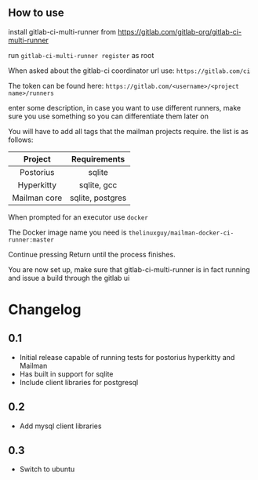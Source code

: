 ## How to use
install gitlab-ci-multi-runner from https://gitlab.com/gitlab-org/gitlab-ci-multi-runner

run `gitlab-ci-multi-runner register` as root

When asked about the gitlab-ci coordinator url use:
`https://gitlab.com/ci`

The token can be found here: `https://gitlab.com/<username>/<project name>/runners`

enter some description, in case you want to use different runners, make sure you use something so you can differentiate them later on

You will have to add all tags that the mailman projects require. the list is as follows:  

| Project | Requirements |
| :-----: | :----------: |
| Postorius | sqlite |
| Hyperkitty | sqlite, gcc |
| Mailman core | sqlite, postgres|

When prompted for an executor use `docker`

The Docker image name you need is `thelinuxguy/mailman-docker-ci-runner:master`

Continue pressing Return until the process finishes.

You are now set up, make sure that gitlab-ci-multi-runner is in fact running and issue a build through the gitlab ui

# Changelog

## 0.1

* Initial release capable of running tests for postorius hyperkitty and Mailman
* Has built in support for sqlite
* Include client libraries for postgresql

## 0.2

* Add mysql client libraries

## 0.3

* Switch to ubuntu
